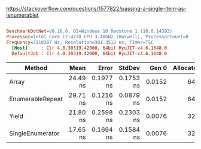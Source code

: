 https://stackoverflow.com/questions/1577822/passing-a-single-item-as-ienumerablet

``` ini

BenchmarkDotNet=v0.10.6, OS=Windows 10 Redstone 1 (10.0.14393)
Processor=Intel Core i7-4770 CPU 3.40GHz (Haswell), ProcessorCount=8
Frequency=3318387 Hz, Resolution=301.3512 ns, Timer=TSC
  [Host]     : Clr 4.0.30319.42000, 64bit RyuJIT-v4.6.1648.0
  DefaultJob : Clr 4.0.30319.42000, 64bit RyuJIT-v4.6.1648.0


```
 |           Method |     Mean |     Error |    StdDev |  Gen 0 | Allocated |
 |----------------- |---------:|----------:|----------:|-------:|----------:|
 |            Array | 24.49 ns | 0.1977 ns | 0.1753 ns | 0.0152 |      64 B |
 | EnumerableRepeat | 29.71 ns | 0.1216 ns | 0.0879 ns | 0.0152 |      64 B |
 |            Yield | 21.80 ns | 0.2598 ns | 0.2303 ns | 0.0076 |      32 B |
 | SingleEnumerator | 17.65 ns | 0.1694 ns | 0.1584 ns | 0.0076 |      32 B |
